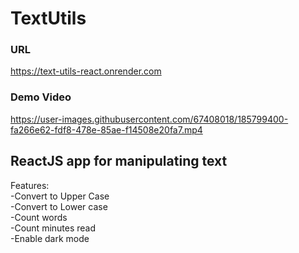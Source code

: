 # TextUtils 
### URL
https://text-utils-react.onrender.com
### Demo Video <br/>
https://user-images.githubusercontent.com/67408018/185799400-fa266e62-fdf8-478e-85ae-f14508e20fa7.mp4

## ReactJS app for manipulating text 
Features:  <br/>
-Convert to Upper Case <br/>
-Convert to Lower case <br/>
-Count words <br/>
-Count minutes read <br/>
-Enable dark mode <br/>
